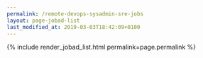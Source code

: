 ```yaml
---
permalink: /remote-devops-sysadmin-sre-jobs
layout: page-jobad-list
last_modified_at: 2019-03-03T18:42:09+0100
---
```

{% include render_jobad_list.html permalink=page.permalink %}
